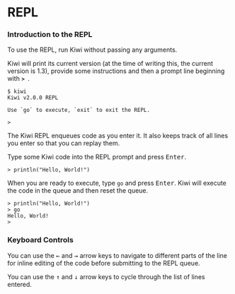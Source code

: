 # REPL

### Introduction to the REPL

To use the REPL, run Kiwi without passing any arguments. 

Kiwi will print its current version (at the time of writing this, the current version is 1.3), provide some instructions and then a prompt line beginning with **`> `**.

```
$ kiwi
Kiwi v2.0.0 REPL

Use `go` to execute, `exit` to exit the REPL.

>   
```

The Kiwi REPL enqueues code as you enter it. It also keeps track of all lines you enter so that you can replay them.

Type some Kiwi code into the REPL prompt and press <kbd>Enter</kbd>.

```
> println("Hello, World!")
```

When you are ready to execute, type `go` and press <kbd>Enter</kbd>. Kiwi will execute the code in the queue and then reset the queue.

```
> println("Hello, World!")
> go
Hello, World!
> 
```

### Keyboard Controls

You can use the <kbd>&#8592;</kbd> and <kbd>&#8594;</kbd> arrow keys to navigate to different parts of the line for inline editing of the code before submitting to the REPL queue.

You can use the <kbd>&#8593;</kbd> and <kbd>&#8595;</kbd> arrow keys to cycle through the list of lines entered.